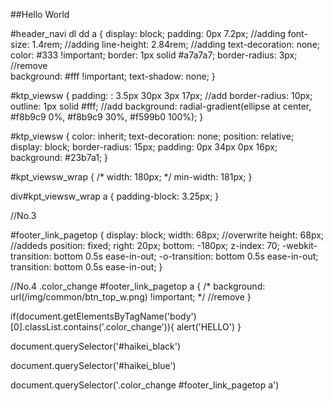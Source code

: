 ##Hello World


#header_navi dl dd a {
    display: block;
    padding: 0px 7.2px;              //adding
    font-size: 1.4rem;                //adding
    line-height: 2.84rem;           //adding
    text-decoration: none;
    color: #333 !important;
    border: 1px solid #a7a7a7;
    border-radius: 3px;                 //remove       
    background: #fff !important;
    text-shadow: none;
}


#ktp_viewsw {
    padding: : 3.5px 30px 3px 17px;        //add
    border-radius: 10px;
    outline: 1px solid #fff;          //add
    background: radial-gradient(ellipse at center, #f8b9c9 0%, #f8b9c9 30%, #f599b0 100%);
}



#ktp_viewsw {
    color: inherit;
    text-decoration: none;
    position: relative;
    display: block;
    border-radius: 15px;
    padding: 0px 34px 0px 16px;
    background: #23b7a1;
}


#kpt_viewsw_wrap {
    /* width: 180px; */
    min-width: 181px;
}

div#kpt_viewsw_wrap a {
    padding-block: 3.25px;
}


//No.3

#footer_link_pagetop {
    display: block;
    width: 68px;                          //overwrite
    height: 68px;                         //addeds
    position: fixed;
    right: 20px;
    bottom: -180px;
    z-index: 70;
    -webkit-transition: bottom 0.5s ease-in-out;
    -o-transition: bottom 0.5s ease-in-out;
    transition: bottom 0.5s ease-in-out;
}




//No.4
.color_change #footer_link_pagetop a {
    /* background: url(/img/common/btn_top_w.png) !important; */    //remove
}


if(document.getElementsByTagName('body')[0].classList.contains('.color_change')){
    alert('HELLO')
}

document.querySelector('#haikei_black')

document.querySelector('#haikei_blue')

document.querySelector('.color_change #footer_link_pagetop a')





